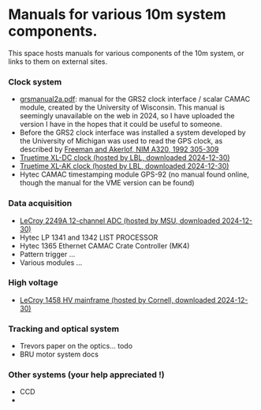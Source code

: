 # Manuals for various 10m system components.

This space hosts manuals for various components of the 10m system, or links to them on external sites.

### Clock system

- [grsmanual2a.pdf](https://github.com/Whipple10m/Documentation/blob/main/components/gpsmanual2a.pdf): manual for the GRS2 clock interface / scalar CAMAC module, created by the University of Wisconsin. This manual is seemingly unavailable on the web in 2024, so I have uploaded the version I have in the hopes that it could be useful to someone.
- Before the GRS2 clock interface was installed a system developed by the University of Michigan was used to read the GPS clock, as described by [Freeman and Akerlof, NIM A320, 1992 305-309](https://deepblue.lib.umich.edu/bitstream/handle/2027.42/29901/0000258.pdf)
- [Truetime XL-DC clock (hosted by LBL, downloaded 2024-12-30)](https://glacier.lbl.gov/gtp/DOM/Support/xl-dc-manual.pdf)
- [Truetime XL-AK clock (hosted by LBL, downloaded 2024-12-30)](https://glacier.lbl.gov/gtp/DOM/Support/xl-ak-manual.pdf)
- Hytec CAMAC timestamping module GPS-92 (no manual found online, though the manual for the VME version can be found)

### Data acquisition

- [LeCroy 2249A 12-channel ADC (hosted by MSU, downloaded 2024-12-30)](https://groups.frib.msu.edu/nscl_library/manuals/lecroy/lecroy-2249A-SG-W.pdf)
- Hytec LP 1341 and 1342 LIST PROCESSOR
- Hytec 1365 Ethernet CAMAC Crate Controller (MK4) 
- Pattern trigger ...
- Various modules ...

### High voltage

- [LeCroy 1458 HV mainframe (hosted by Cornell, downloaded 2024-12-30)](https://www.classe.cornell.edu/~xs32/hv/doc/pdf/1458_Manual.pdf)

### Tracking and optical system

- Trevors paper on the optics... todo
- BRU motor system docs

### Other systems (your help appreciated !)

- CCD
- 
